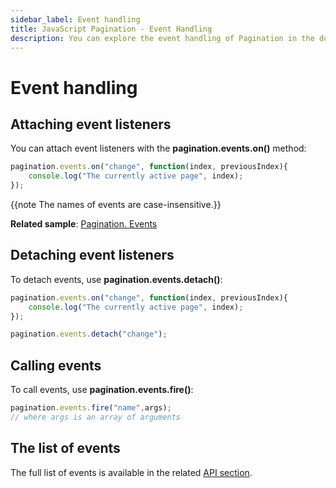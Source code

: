 ```yaml
---
sidebar_label: Event handling
title: JavaScript Pagination - Event Handling 
description: You can explore the event handling of Pagination in the documentation of the DHTMLX JavaScript UI library. Browse developer guides and API reference, try out code examples and live demos, and download a free 30-day evaluation version of DHTMLX Suite 7.
---
```


# Event handling

## Attaching event listeners

You can attach event listeners with the **pagination.events.on()** method:

~~~js
pagination.events.on("change", function(index, previousIndex){
    console.log("The currently active page", index);
});
~~~

{{note The names of events are case-insensitive.}}

**Related sample**: [Pagination. Events](https://snippet.dhtmlx.com/mlrtmj7p)

## Detaching event listeners

To detach events, use **pagination.events.detach()**:

~~~js
pagination.events.on("change", function(index, previousIndex){
    console.log("The currently active page", index);
});

pagination.events.detach("change");
~~~

## Calling events

To call events, use **pagination.events.fire()**:

~~~js
pagination.events.fire("name",args);
// where args is an array of arguments
~~~

## The list of events

The full list of events is available in the related [API section](pagination/api/api_overview.md#events).
